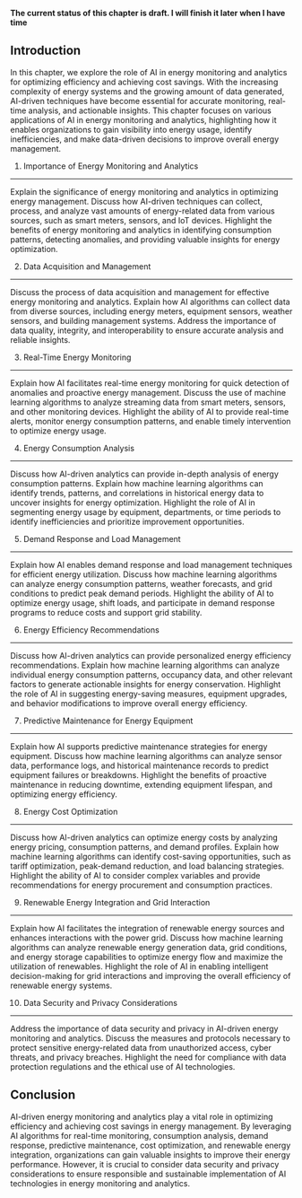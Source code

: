 **The current status of this chapter is draft. I will finish it later when I have time**

Introduction
------------

In this chapter, we explore the role of AI in energy monitoring and analytics for optimizing efficiency and achieving cost savings. With the increasing complexity of energy systems and the growing amount of data generated, AI-driven techniques have become essential for accurate monitoring, real-time analysis, and actionable insights. This chapter focuses on various applications of AI in energy monitoring and analytics, highlighting how it enables organizations to gain visibility into energy usage, identify inefficiencies, and make data-driven decisions to improve overall energy management.

1. Importance of Energy Monitoring and Analytics
------------------------------------------------

Explain the significance of energy monitoring and analytics in optimizing energy management. Discuss how AI-driven techniques can collect, process, and analyze vast amounts of energy-related data from various sources, such as smart meters, sensors, and IoT devices. Highlight the benefits of energy monitoring and analytics in identifying consumption patterns, detecting anomalies, and providing valuable insights for energy optimization.

2. Data Acquisition and Management
----------------------------------

Discuss the process of data acquisition and management for effective energy monitoring and analytics. Explain how AI algorithms can collect data from diverse sources, including energy meters, equipment sensors, weather sensors, and building management systems. Address the importance of data quality, integrity, and interoperability to ensure accurate analysis and reliable insights.

3. Real-Time Energy Monitoring
------------------------------

Explain how AI facilitates real-time energy monitoring for quick detection of anomalies and proactive energy management. Discuss the use of machine learning algorithms to analyze streaming data from smart meters, sensors, and other monitoring devices. Highlight the ability of AI to provide real-time alerts, monitor energy consumption patterns, and enable timely intervention to optimize energy usage.

4. Energy Consumption Analysis
------------------------------

Discuss how AI-driven analytics can provide in-depth analysis of energy consumption patterns. Explain how machine learning algorithms can identify trends, patterns, and correlations in historical energy data to uncover insights for energy optimization. Highlight the role of AI in segmenting energy usage by equipment, departments, or time periods to identify inefficiencies and prioritize improvement opportunities.

5. Demand Response and Load Management
--------------------------------------

Explain how AI enables demand response and load management techniques for efficient energy utilization. Discuss how machine learning algorithms can analyze energy consumption patterns, weather forecasts, and grid conditions to predict peak demand periods. Highlight the ability of AI to optimize energy usage, shift loads, and participate in demand response programs to reduce costs and support grid stability.

6. Energy Efficiency Recommendations
------------------------------------

Discuss how AI-driven analytics can provide personalized energy efficiency recommendations. Explain how machine learning algorithms can analyze individual energy consumption patterns, occupancy data, and other relevant factors to generate actionable insights for energy conservation. Highlight the role of AI in suggesting energy-saving measures, equipment upgrades, and behavior modifications to improve overall energy efficiency.

7. Predictive Maintenance for Energy Equipment
----------------------------------------------

Explain how AI supports predictive maintenance strategies for energy equipment. Discuss how machine learning algorithms can analyze sensor data, performance logs, and historical maintenance records to predict equipment failures or breakdowns. Highlight the benefits of proactive maintenance in reducing downtime, extending equipment lifespan, and optimizing energy efficiency.

8. Energy Cost Optimization
---------------------------

Discuss how AI-driven analytics can optimize energy costs by analyzing energy pricing, consumption patterns, and demand profiles. Explain how machine learning algorithms can identify cost-saving opportunities, such as tariff optimization, peak-demand reduction, and load balancing strategies. Highlight the ability of AI to consider complex variables and provide recommendations for energy procurement and consumption practices.

9. Renewable Energy Integration and Grid Interaction
----------------------------------------------------

Explain how AI facilitates the integration of renewable energy sources and enhances interactions with the power grid. Discuss how machine learning algorithms can analyze renewable energy generation data, grid conditions, and energy storage capabilities to optimize energy flow and maximize the utilization of renewables. Highlight the role of AI in enabling intelligent decision-making for grid interactions and improving the overall efficiency of renewable energy systems.

10. Data Security and Privacy Considerations
--------------------------------------------

Address the importance of data security and privacy in AI-driven energy monitoring and analytics. Discuss the measures and protocols necessary to protect sensitive energy-related data from unauthorized access, cyber threats, and privacy breaches. Highlight the need for compliance with data protection regulations and the ethical use of AI technologies.

Conclusion
----------

AI-driven energy monitoring and analytics play a vital role in optimizing efficiency and achieving cost savings in energy management. By leveraging AI algorithms for real-time monitoring, consumption analysis, demand response, predictive maintenance, cost optimization, and renewable energy integration, organizations can gain valuable insights to improve their energy performance. However, it is crucial to consider data security and privacy considerations to ensure responsible and sustainable implementation of AI technologies in energy monitoring and analytics.
